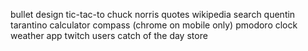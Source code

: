 bullet design
tic-tac-to
chuck norris quotes
wikipedia search
quentin tarantino
calculator
compass (chrome on mobile only)
pmodoro clock
weather app
twitch users
catch of the day
store
